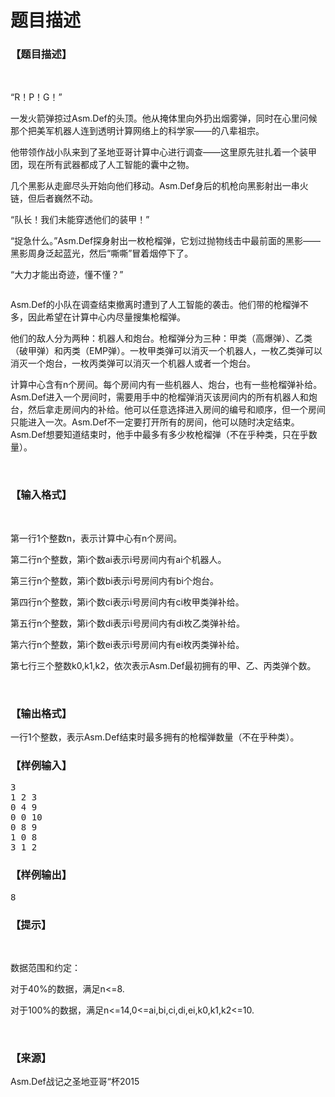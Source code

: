 # 题目描述


<h3>
【题目描述】
</h3>
<p>
<br/>
</p>
<p>
“R！P！G！”
</p>
<p>
一发火箭弹掠过Asm.Def的头顶。他从掩体里向外扔出烟雾弹，同时在心里问候那个把美军机器人连到透明计算网络上的科学家——的八辈祖宗。
</p>
<p>
他带领作战小队来到了圣地亚哥计算中心进行调查——这里原先驻扎着一个装甲团，现在所有武器都成了人工智能的囊中之物。
</p>
<p>
几个黑影从走廊尽头开始向他们移动。Asm.Def身后的机枪向黑影射出一串火链，但后者巍然不动。
</p>
<p>
“队长！我们未能穿透他们的装甲！”
</p>
<p>
“捉急什么。”Asm.Def探身射出一枚枪榴弹，它划过抛物线击中最前面的黑影——黑影周身泛起蓝光，然后“嘶嘶”冒着烟停下了。
</p>
<p>
“大力才能出奇迹，懂不懂？”
</p>
<p>
<img src="/upload/image/20151031/20151031074510_23682.png" alt=""/> 
</p>
<p>
Asm.Def的小队在调查结束撤离时遭到了人工智能的袭击。他们带的枪榴弹不多，因此希望在计算中心内尽量搜集枪榴弹。
</p>
<p>
他们的敌人分为两种：机器人和炮台。枪榴弹分为三种：甲类（高爆弹）、乙类（破甲弹）和丙类（EMP弹）。一枚甲类弹可以消灭一个机器人，一枚乙类弹可以消灭一个炮台，一枚丙类弹可以消灭一个机器人或者一个炮台。
</p>
<p>
计算中心含有n个房间。每个房间内有一些机器人、炮台，也有一些枪榴弹补给。Asm.Def进入一个房间时，需要用手中的枪榴弹消灭该房间内的所有机器人和炮台，然后拿走房间内的补给。他可以任意选择进入房间的编号和顺序，但一个房间只能进入一次。Asm.Def不一定要打开所有的房间，他可以随时决定结束。Asm.Def想要知道结束时，他手中最多有多少枚枪榴弹（不在乎种类，只在乎数量）。
</p>
<p>
<br/>
</p>
<h3>
【输入格式】
</h3>
<p>
<br/>
</p>
<p>
第一行1个整数n，表示计算中心有n个房间。
</p>
<p>
第二行n个整数，第i个数ai表示i号房间内有ai个机器人。
</p>
<p>
第三行n个整数，第i个数bi表示i号房间内有bi个炮台。
</p>
<p>
第四行n个整数，第i个数ci表示i号房间内有ci枚甲类弹补给。
</p>
<p>
第五行n个整数，第i个数di表示i号房间内有di枚乙类弹补给。
</p>
<p>
第六行n个整数，第i个数ei表示i号房间内有ei枚丙类弹补给。
</p>
<p>
第七行三个整数k0,k1,k2，依次表示Asm.Def最初拥有的甲、乙、丙类弹个数。
</p>
<p>
<br/>
</p>
<h3>
【输出格式】
</h3>
<p>
一行1个整数，表示Asm.Def结束时最多拥有的枪榴弹数量（不在乎种类）。
</p>
<h3>
【样例输入】
</h3>
<pre>3
1 2 3
0 4 9
0 0 10
0 8 9
1 0 8
3 1 2</pre>
<h3>
【样例输出】
</h3>
<pre>8</pre>
<h3>
【提示】
</h3>
<p>
<br/>
</p>
<p>
数据范围和约定：
</p>
<p>
对于40%的数据，满足n&lt;=8.
</p>
<p>
对于100%的数据，满足n&lt;=14,0&lt;=ai,bi,ci,di,ei,k0,k1,k2&lt;=10.
</p>
<p>
<br/>
</p>
<h3>
【来源】
</h3>
<p>
Asm.Def战记之圣地亚哥“杯2015
</p>
